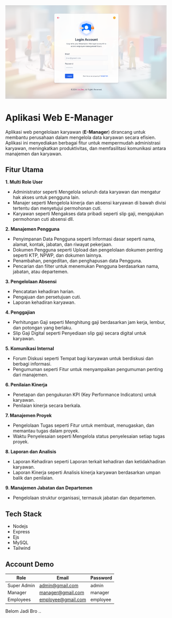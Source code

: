 <img src="./public/sss.png">

#  Aplikasi Web E-Manager

Aplikasi web pengelolaan karyawan (**E-Manager**) dirancang untuk membantu perusahaan dalam mengelola data karyawan secara efisien. Aplikasi ini menyediakan berbagai fitur untuk mempermudah administrasi karyawan, meningkatkan produktivitas, dan memfasilitasi komunikasi antara manajemen dan karyawan.

## Fitur Utama


**1. Multi Role User**

- Administrator seperti Mengelola seluruh data karyawan dan mengatur hak akses untuk pengguna lain.
- Manajer seperti Mengelola kinerja dan absensi karyawan di bawah divisi tertentu dan menyetujui permohonan cuti.
- Karyawan seperti Mengakses data pribadi seperti slip gaji, mengajukan permohonan cuti absensi dll.

**2. Manajemen Pengguna**

- Penyimpanan Data Pengguna seperti Informasi dasar seperti nama, alamat, kontak, jabatan, dan riwayat pekerjaan.
- Dokumen Pengguna seperti Upload dan pengelolaan dokumen penting seperti KTP, NPWP, dan dokumen lainnya.
- Penambahan, pengeditan, dan penghapusan data Pengguna.
- Pencarian dan filter untuk menemukan Pengguna berdasarkan nama, jabatan, atau departemen.

**3. Pengelolaan Absensi**

- Pencatatan kehadiran harian.
- Pengajuan dan persetujuan cuti.
- Laporan kehadiran karyawan.

**4. Penggajian**

- Perhitungan Gaji seperti Menghitung gaji berdasarkan jam kerja, lembur, dan potongan yang berlaku.
- Slip Gaji Digital seperti Penyediaan slip gaji secara digital untuk karyawan.

**5. Komunikasi Internal**

- Forum Diskusi seperti Tempat bagi karyawan untuk berdiskusi dan berbagi informasi.
- Pengumuman seperti Fitur untuk menyampaikan pengumuman penting dari manajemen.

**6. Penilaian Kinerja**

- Penetapan dan pengukuran KPI (Key Performance Indicators) untuk karyawan.
- Penilaian kinerja secara berkala.

**7. Manajemen Proyek**

- Pengelolaan Tugas seperti Fitur untuk membuat, menugaskan, dan memantau tugas dalam proyek.
- Waktu Penyelesaian seperti Mengelola status penyelesaian setiap tugas proyek.

**8. Laporan dan Analisis**

- Laporan Kehadiran seperti Laporan terkait kehadiran dan ketidakhadiran karyawan.
- Laporan Kinerja seperti Analisis kinerja karyawan berdasarkan umpan balik dan penilaian.

**9. Manajemen Jabatan dan Departemen**

- Pengelolaan struktur organisasi, termasuk jabatan dan departemen.

## Tech Stack

- Nodejs
- Express
- Ejs
- MySQL
- Tailwind

## Account Demo

| Role      | Email               | Password            |
|-----------|---------------------|---------------------|
|Super Admin| admin@gmail.com     | admin               |
|Manager    | manager@gmail.com   | manager             |
|Employees  | employee@gmail.com  | employee            |

Belom Jadi Bro ..